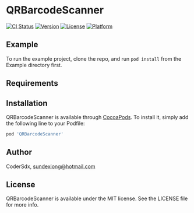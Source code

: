 # QRBarcodeScanner

[![CI Status](https://img.shields.io/travis/dexiong/QRBarcodeScanner.svg?style=flat)](https://travis-ci.org/dexiong/QRBarcodeScanner)
[![Version](https://img.shields.io/cocoapods/v/QRBarcodeScanner.svg?style=flat)](https://cocoapods.org/pods/QRBarcodeScanner)
[![License](https://img.shields.io/cocoapods/l/QRBarcodeScanner.svg?style=flat)](https://cocoapods.org/pods/QRBarcodeScanner)
[![Platform](https://img.shields.io/cocoapods/p/QRBarcodeScanner.svg?style=flat)](https://cocoapods.org/pods/QRBarcodeScanner)

## Example

To run the example project, clone the repo, and run `pod install` from the Example directory first.

## Requirements

## Installation

QRBarcodeScanner is available through [CocoaPods](https://cocoapods.org). To install
it, simply add the following line to your Podfile:

```ruby
pod 'QRBarcodeScanner'
```

## Author

CoderSdx, sundexiong@hotmail.com

## License

QRBarcodeScanner is available under the MIT license. See the LICENSE file for more info.
